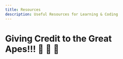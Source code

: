 ```yaml
---
title: Resources
description: Useful Resources for Learning & Coding
---
```


# Giving Credit to the Great <div class="emoji-wrap">Apes!!! 🦍 🍌 🐒</div>

<style lang="stylus" scoped>
@media (max-width: 54.6875rem)
  h1, h2, p
    text-align: center
</style>
